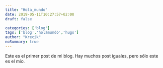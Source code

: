 ```yaml
---
title: "Hola_mundo"
date: 2019-05-11T10:27:57+02:00
draft: false

categories: ['blog']
tags: ['blog','holamundo','hugo']
author: "Krecik"
noSummary: true
---
```


Este es el primer post de mi blog. Hay muchos post iguales, pero sólo este es el mío. 

